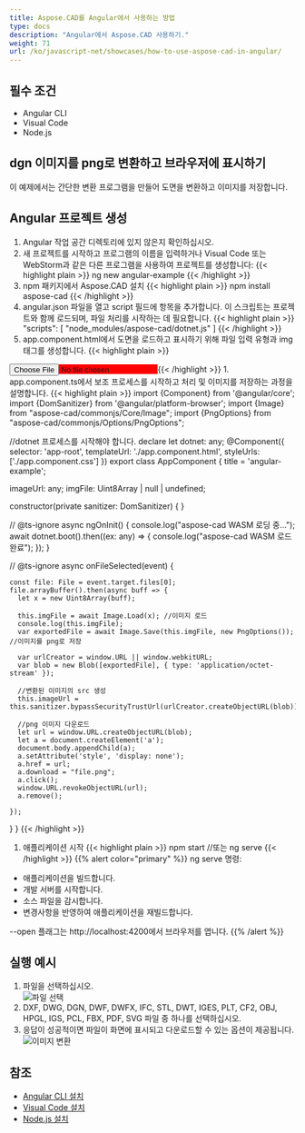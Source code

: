 ```yaml
---
title: Aspose.CAD를 Angular에서 사용하는 방법
type: docs
description: "Angular에서 Aspose.CAD 사용하기."
weight: 71
url: /ko/javascript-net/showcases/how-to-use-aspose-cad-in-angular/
---
```


## 필수 조건
- Angular CLI
- Visual Code
- Node.js

## dgn 이미지를 png로 변환하고 브라우저에 표시하기

이 예제에서는 간단한 변환 프로그램을 만들어 도면을 변환하고 이미지를 저장합니다.

## Angular 프로젝트 생성

1. Angular 작업 공간 디렉토리에 있지 않은지 확인하십시오.
1. 새 프로젝트를 시작하고 프로그램의 이름을 입력하거나 Visual Code 또는 WebStorm과 같은 다른 프로그램을 사용하여 프로젝트를 생성합니다:
{{< highlight plain >}}
ng new angular-example
{{< /highlight >}}
1. npm 패키지에서 Aspose.CAD 설치
{{< highlight plain >}}
npm install aspose-cad
{{< /highlight >}}
1. angular.json 파일을 열고 script 필드에 항목을 추가합니다. 이 스크립트는 프로젝트와 함께 로드되며, 파일 처리를 시작하는 데 필요합니다.
{{< highlight plain >}}
"scripts": [
  "node_modules/aspose-cad/dotnet.js"
]
{{< /highlight >}}
1. app.component.html에서 도면을 로드하고 표시하기 위해 파일 입력 유형과 img 태그를 생성합니다.
{{< highlight plain >}}
<span style="background-color: red">
    <input type="file" class="file-upload" (change)="onFileSelected($event)" />
    <img alt="" id="image" [src]="imageUrl" />
</span>
{{< /highlight >}}
1. app.component.ts에서 보조 프로세스를 시작하고 처리 및 이미지를 저장하는 과정을 설명합니다.
{{< highlight plain >}}
import {Component} from '@angular/core';
import {DomSanitizer} from '@angular/platform-browser';
import {Image} from "aspose-cad/commonjs/Core/Image";
import {PngOptions} from "aspose-cad/commonjs/Options/PngOptions";

//dotnet 프로세스를 시작해야 합니다.
declare let dotnet: any;
@Component({
  selector: 'app-root',
  templateUrl: './app.component.html',
  styleUrls: ['./app.component.css']
})
export class AppComponent {
  title = 'angular-example';

  imageUrl: any;
  imgFile: Uint8Array | null | undefined;

  constructor(private sanitizer: DomSanitizer) {
  }

  // @ts-ignore
  async ngOnInit() {
    console.log("aspose-cad WASM 로딩 중...");
    await dotnet.boot().then((ex: any) => {
      console.log("aspose-cad WASM 로드 완료");
    });
  }

  // @ts-ignore
  async onFileSelected(event) {

    const file: File = event.target.files[0];
    file.arrayBuffer().then(async buff => {
      let x = new Uint8Array(buff);
      
      this.imgFile = await Image.Load(x); //이미지 로드
      console.log(this.imgFile);
      var exportedFile = await Image.Save(this.imgFile, new PngOptions()); //이미지를 png로 저장

      var urlCreator = window.URL || window.webkitURL;
      var blob = new Blob([exportedFile], { type: 'application/octet-stream' });
      
      //변환된 이미지의 src 생성
      this.imageUrl = this.sanitizer.bypassSecurityTrustUrl(urlCreator.createObjectURL(blob));

      //png 이미지 다운로드
      let url = window.URL.createObjectURL(blob);
      let a = document.createElement('a');
      document.body.appendChild(a);
      a.setAttribute('style', 'display: none');
      a.href = url;
      a.download = "file.png";
      a.click();
      window.URL.revokeObjectURL(url);
      a.remove();

    });
  }
}
{{< /highlight >}}
1. 애플리케이션 시작
{{< highlight plain >}}
npm start
//또는
ng serve
{{< /highlight >}}
{{% alert color="primary" %}} 
ng serve 명령:

- 애플리케이션을 빌드합니다.
- 개발 서버를 시작합니다.
- 소스 파일을 감시합니다.
- 변경사항을 반영하여 애플리케이션을 재빌드합니다.

--open 플래그는 http://localhost:4200에서 브라우저를 엽니다.
{{% /alert %}}

## 실행 예시

1. 파일을 선택하십시오.<br>
![파일 선택](/_assets/javascript-net/angular/choose-file.png)<br>
1. DXF, DWG, DGN, DWF, DWFX, IFC, STL, DWT, IGES, PLT, CF2, OBJ, HPGL, IGS, PCL, FBX, PDF, SVG 파일 중 하나를 선택하십시오.
1. 응답이 성공적이면 파일이 화면에 표시되고 다운로드할 수 있는 옵션이 제공됩니다.<br>
![이미지 변환](/_assets/javascript-net/angular/convert-image.png)<br>

## 참조

- [Angular CLI 설치](https://angular.io/guide/setup-local/)
- [Visual Code 설치](https://code.visualstudio.com/)
- [Node.js 설치](https://nodejs.org/en/)
